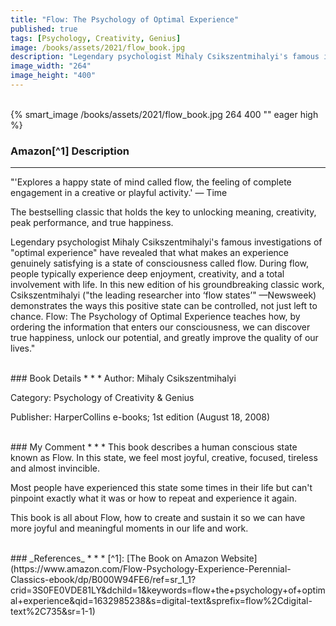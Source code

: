 ```yaml
---
title: "Flow: The Psychology of Optimal Experience"
published: true
tags: [Psychology, Creativity, Genius]
image: /books/assets/2021/flow_book.jpg
description: "Legendary psychologist Mihaly Csikszentmihalyi's famous investigations of \"optimal experience\" have revealed that what makes an experience genuinely satisfying is a state of consciousness called flow. During flow, people typically experience deep enjoyment, creativity, and a total involvement with life. In this new edition of his groundbreaking classic work, Csikszentmihalyi (\"the leading researcher into ‘flow states’\" —Newsweek) demonstrates the ways this positive state can be controlled, not just left to chance."
image_width: "264"
image_height: "400"
---
```


<br>
{% smart_image /books/assets/2021/flow_book.jpg 264 400 "" eager high %}
<br>

### Amazon[^1] Description
* * *
"'Explores a happy state of mind called flow, the feeling of complete engagement in a creative or playful activity.' — Time

The bestselling classic that holds the key to unlocking meaning, creativity, peak performance, and true happiness.

Legendary psychologist Mihaly Csikszentmihalyi's famous investigations of "optimal experience" have revealed that what makes an experience genuinely satisfying is a state of consciousness called flow. During flow, people typically experience deep enjoyment, creativity, and a total involvement with life. In this new edition of his groundbreaking classic work, Csikszentmihalyi ("the leading researcher into ‘flow states’" —Newsweek) demonstrates the ways this positive state can be controlled, not just left to chance. Flow: The Psychology of Optimal Experience teaches how, by ordering the information that enters our consciousness, we can discover true happiness, unlock our potential, and greatly improve the quality of our lives."

<br>
### Book Details
* * *
Author: Mihaly Csikszentmihalyi

Category: Psychology of Creativity & Genius

Publisher: HarperCollins e-books; 1st edition (August 18, 2008)

<br>
### My Comment
* * *
This book describes a human conscious state known as Flow. In this state, we feel most joyful, creative, focused, tireless and almost invincible.

Most people have experienced this state some times in their life but can't pinpoint exactly what it was or how to repeat and experience it again.

This book is all about Flow, how to create and sustain it so we can have more joyful and meaningful moments in our life and work.

<br>
### _References_
* * *
[^1]: [The Book on Amazon Website](https://www.amazon.com/Flow-Psychology-Experience-Perennial-Classics-ebook/dp/B000W94FE6/ref=sr_1_1?crid=3S0FE0VDE81LY&dchild=1&keywords=flow+the+psychology+of+optimal+experience&qid=1632985238&s=digital-text&sprefix=flow%2Cdigital-text%2C735&sr=1-1)
